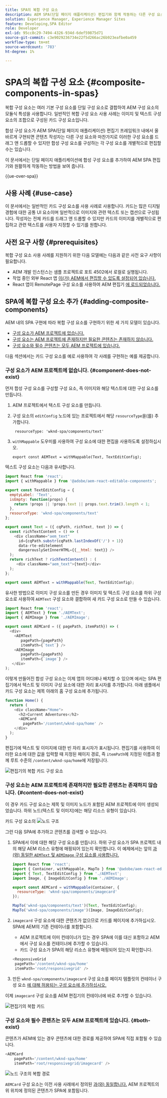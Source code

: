 ```yaml
---
title: SPA의 복합 구성 요소
description: AEM SPA(단일 페이지 애플리케이션) 편집기와 함께 작동하는 다른 구성 요소로 구성된 구성 요소인 복합 구성 요소를 직접 만드는 방법을 알아봅니다.
solution: Experience Manager, Experience Manager Sites
feature: Developing,SPA Editor
role: Developer
exl-id: 95cc8c29-7494-4326-934d-6def59875d71
source-git-commit: c3e9029236734e22f5d266ac26b923eafbe0a459
workflow-type: tm+mt
source-wordcount: '783'
ht-degree: 1%

---
```


# SPA의 복합 구성 요소 {#composite-components-in-spas}

복합 구성 요소는 여러 기본 구성 요소를 단일 구성 요소로 결합하여 AEM 구성 요소의 모듈식 특성을 사용합니다. 일반적인 복합 구성 요소 사용 사례는 이미지 및 텍스트 구성 요소의 조합으로 구성된 카드 구성 요소입니다.

합성 구성 요소가 AEM SPA(단일 페이지 애플리케이션) 편집기 프레임워크 내에서 올바르게 구현되면 콘텐츠 작성자는 다른 구성 요소와 마찬가지로 이러한 구성 요소를 드래그 앤 드롭할 수 있지만 합성 구성 요소를 구성하는 각 구성 요소를 개별적으로 편집할 수는 있습니다.

이 문서에서는 단일 페이지 애플리케이션에 합성 구성 요소를 추가하여 AEM SPA 편집기와 원활하게 작동하는 방법을 보여 줍니다.

{{ue-over-spa}}

## 사용 사례 {#use-case}

이 문서에서는 일반적인 카드 구성 요소를 사용 사례로 사용합니다. 카드는 많은 디지털 경험에 대한 공통 UI 요소이며 일반적으로 이미지와 관련 텍스트 또는 캡션으로 구성됩니다. 작성자는 전체 카드를 드래그 앤 드롭할 수 있지만 카드의 이미지를 개별적으로 편집하고 관련 텍스트를 사용자 지정할 수 있기를 원합니다.

## 사전 요구 사항 {#prerequisites}

복합 구성 요소 사용 사례를 지원하기 위한 다음 모델에는 다음과 같은 사전 요구 사항이 필요합니다.

* AEM 개발 인스턴스는 샘플 프로젝트로 포트 4502에서 로컬로 실행됩니다.
* 작업 중인 외부 React 앱 [이(가) AEM에서 편집할 수 있도록 설정되어 있습니다.](spa-edit-external.md)
* React 앱이 RemotePage 구성 요소를 사용하여 AEM 편집기 [에 로드되었습니다.](spa-remote-page.md)

## SPA에 복합 구성 요소 추가 {#adding-composite-components}

AEM 내의 SPA 구현에 따라 복합 구성 요소를 구현하기 위한 세 가지 모델이 있습니다.

* [구성 요소가 AEM 프로젝트에 없습니다.](#component-does-not-exist)
* [구성 요소는 AEM 프로젝트에 존재하지만 필요한 콘텐츠는 존재하지 않습니다.](#content-does-not-exist)
* [구성 요소와 필수 콘텐츠는 모두 AEM 프로젝트에 있습니다.](#both-exist)

다음 섹션에서는 카드 구성 요소를 예로 사용하여 각 사례를 구현하는 예를 제공합니다.

### 구성 요소가 AEM 프로젝트에 없습니다. {#component-does-not-exist}

먼저 합성 구성 요소를 구성할 구성 요소, 즉 이미지와 해당 텍스트에 대한 구성 요소를 만듭니다.

1. AEM 프로젝트에서 텍스트 구성 요소를 만듭니다.
1. 구성 요소의 `editConfig` 노드에 있는 프로젝트에서 해당 `resourceType`을(를) 추가합니다.

   ```text
    resourceType: 'wknd-spa/components/text' 
   ```

1. `withMappable` 도우미를 사용하여 구성 요소에 대한 편집을 사용하도록 설정하십시오.

   ```text
   export const AEMText = withMappable(Text, TextEditConfig); 
   ```

텍스트 구성 요소는 다음과 유사합니다.

```javascript
import React from 'react';
import { withMappable } from '@adobe/aem-react-editable-components';

export const TextEditConfig = {
  emptyLabel: 'Text',
  isEmpty: function(props) {
    return !props || !props.text || props.text.trim().length < 1;
  },
  resourceType: 'wknd-spa/components/text'
};

export const Text = ({ cqPath, richText, text }) => {
  const richTextContent = () => (
    <div className="aem_text"
      id={cqPath.substr(cqPath.lastIndexOf('/') + 1)}
      data-rte-editelement
      dangerouslySetInnerHTML={{__html: text}} />
  );
  return richText ? richTextContent() : (
     <div className="aem_text">{text}</div>
  );
};

export const AEMText = withMappable(Text, TextEditConfig);
```

유사한 방법으로 이미지 구성 요소를 만든 경우 이미지 및 텍스트 구성 요소를 하위 구성 요소로 사용하여 `AEMText` 구성 요소와 결합하여 새 카드 구성 요소로 만들 수 있습니다.

```javascript
import React from 'react';
import { AEMText } from './AEMText';
import { AEMImage } from './AEMImage';

export const AEMCard = ({ pagePath, itemPath}) => (
  <div>
    <AEMText
       pagePath={pagePath}
       itemPath={`text`} />
    <AEMImage
       pagePath={pagePath}
       itemPath={`image`} />
   </div>
);
```

이렇게 만들어진 합성 구성 요소는 이제 앱의 어디에나 배치할 수 있으며 에서는 SPA 편집기에서 텍스트 및 이미지 구성 요소에 대한 자리 표시자를 추가합니다. 아래 샘플에서 카드 구성 요소는 제목 아래의 홈 구성 요소에 추가됩니다.

```javascript
function Home() {
  return (
    <div className="Home">
      <h2>Current Adventures</h2>
      <AEMCard
        pagePath='/content/wknd-spa/home' />
    </div>
  );
}
```

편집기에 텍스트 및 이미지에 대한 빈 자리 표시자가 표시됩니다. 편집기를 사용하여 이러한 요소에 대한 값을 입력할 때 지정된 페이지 경로, 즉 `itemPath`에 지정된 이름과 함께 루트 수준의 `/content/wknd-spa/home`에 저장됩니다.

![편집기의 복합 카드 구성 요소](assets/composite-card.png)

### 구성 요소는 AEM 프로젝트에 존재하지만 필요한 콘텐츠는 존재하지 않습니다. {#content-does-not-exist}

이 경우 카드 구성 요소는 제목 및 이미지 노드가 포함된 AEM 프로젝트에 이미 생성되었습니다. 하위 노드(텍스트 및 이미지)에는 해당 리소스 유형이 있습니다.

카드 구성 요소의 ![노드 구조](assets/composite-node-structure.png)

그런 다음 SPA에 추가하고 콘텐츠를 검색할 수 있습니다.

1. SPA에서 이에 대한 해당 구성 요소를 만듭니다. 하위 구성 요소가 SPA 프로젝트 내의 해당 AEM 리소스 유형에 매핑되어 있는지 확인합니다. 이 예제에서는 앞의 [과(와) 동일한 `AEMText` 및 `AEMImage` 구성 요소를 사용합니다.](#component-does-not-exist)

   ```javascript
   import React from 'react';
   import { Container, withMappable, MapTo } from '@adobe/aem-react-editable-components';
   import { Text, TextEditConfig } from './AEMText';
   import Image, { ImageEditConfig } from './AEMImage';
   
   export const AEMCard = withMappable(Container, {
     resourceType: 'wknd-spa/components/imagecard'
   });
   
   MapTo('wknd-spa/components/text')(Text, TextEditConfig);
   MapTo('wknd-spa/components/image')(Image, ImageEditConfig);
   ```

1. `imagecard` 구성 요소에 대한 콘텐츠가 없으므로 카드를 페이지에 추가하십시오. SPA에 AEM의 기존 컨테이너를 포함합니다.
   * AEM 프로젝트에 이미 컨테이너가 있는 경우 SPA에 이를 대신 포함하고 AEM에서 구성 요소를 컨테이너에 추가할 수 있습니다.
   * 카드 구성 요소가 SPA의 해당 리소스 유형에 매핑되어 있는지 확인합니다.

   ```javascript
   <ResponsiveGrid
    pagePath='/content/wknd-spa/home'
    itemPath='root/responsivegrid' />
   ```

1. 만든 `wknd-spa/components/imagecard` 구성 요소를 페이지 템플릿의 컨테이너 구성 요소 [에 대해 허용되는 구성 요소에 추가하십시오.](/help/sites-authoring/templates.md)

이제 `imagecard` 구성 요소를 AEM 편집기의 컨테이너에 바로 추가할 수 있습니다.

![편집기의 복합 카드](assets/composite-card.gif)

### 구성 요소와 필수 콘텐츠는 모두 AEM 프로젝트에 있습니다. {#both-exist}

콘텐츠가 AEM에 있는 경우 콘텐츠에 대한 경로를 제공하여 SPA에 직접 포함될 수 있습니다.

```javascript
<AEMCard
    pagePath='/content/wknd-spa/home'
    itemPath='root/responsivegrid/imagecard' />
```

![노드 구조의 복합 경로](assets/composite-path.png)

`AEMCard` 구성 요소는 이전 사용 사례에서 정의된 [과(와) 동일합니다.](#content-does-not-exist) AEM 프로젝트의 위 위치에 정의된 콘텐츠가 SPA에 포함됩니다.

